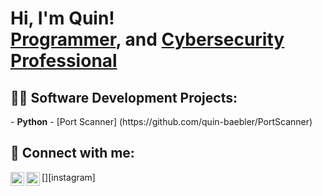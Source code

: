 <h1>Hi, I'm Quin! <br/><a href="https://github.com/quin-baebler">Programmer</a>, and <a href="www.linkedin.com/in/
quin-baebler">Cybersecurity Professional</a></h1>

<h2>👨‍💻 Software Development Projects:</h2>
- <b>Python</b>
   - [Port Scanner] (https://github.com/quin-baebler/PortScanner)



<h2> 🤳 Connect with me:</h2>

[<img align="left" alt="JoshMadakor | LinkedIn" width="22px" src="https://cdn.jsdelivr.net/npm/simple-icons@v3/icons/linkedin.svg" />][linkedin]
[<img align="left" alt="JoshMadakor | Instagram" width="22px" src="https://cdn.jsdelivr.net/npm/simple-icons@v3/icons/instagram.svg" />][instagram]


[linkedin]: "www.linkedin.com/in/quin-baebler"



<!--
**quin-baebler/quin-baebler** is a ✨ _special_ ✨ repository because its `README.md` (this file) appears on your GitHub profile.

Here are some ideas to get you started:

- 🔭 I’m currently working on ...
- 🌱 I’m currently learning ...
- 👯 I’m looking to collaborate on ...
- 🤔 I’m looking for help with ...
- 💬 Ask me about ...
- 📫 How to reach me: ...
- 😄 Pronouns: ...
- ⚡ Fun fact: ...
-->
